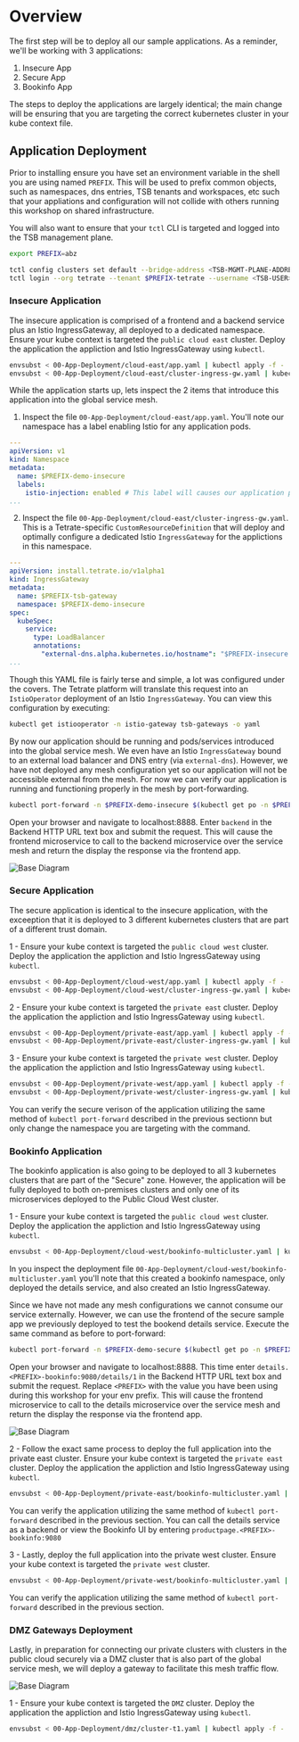 # Overview
The first step will be to deploy all our sample applications. As a reminder, we'll be working with 3 applications:
1. Insecure App
2. Secure App
3. Bookinfo App

The steps to deploy the applications are largely identical; the main change will be ensuring that you are targeting the correct kubernetes cluster in your kube context file.

## Application Deployment
Prior to installing ensure you have set an environment variable in the shell you are using named `PREFIX`.  This will be used to prefix common objects, such as namespaces, dns entries, TSB tenants and workspaces, etc such that your appliations and configuration will not collide with others running this workshop on shared infrastructure.

You will also want to ensure that your `tctl` CLI is targeted and logged into the TSB management plane.

```bash
export PREFIX=abz

tctl config clusters set default --bridge-address <TSB-MGMT-PLANE-ADDRESS>:443
tctl login --org tetrate --tenant $PREFIX-tetrate --username <TSB-USER> --password <TSB-PWD>
```

### Insecure Application
The insecure application is comprised of a frontend and a backend service plus an Istio IngressGateway, all deployed to a dedicated namespace.  Ensure your kube context is targeted the `public cloud east` cluster.  Deploy the application the appliction and Istio IngressGateway using `kubectl`.

```bash
envsubst < 00-App-Deployment/cloud-east/app.yaml | kubectl apply -f -
envsubst < 00-App-Deployment/cloud-east/cluster-ingress-gw.yaml | kubectl apply -f -
```

While the application starts up, lets inspect the 2 items that introduce this application into the global service mesh.  
1. Inspect the file `00-App-Deployment/cloud-east/app.yaml`.  You'll note our namespace has a label enabling Istio for any application pods.
```yaml
---
apiVersion: v1
kind: Namespace
metadata:
  name: $PREFIX-demo-insecure  
  labels:
    istio-injection: enabled # This label will causes our application pods to receive an envoy sidecar container
...
```

2. Inspect the file `00-App-Deployment/cloud-east/cluster-ingress-gw.yaml`.  This is a Tetrate-specific `CustomResourceDefinition` that will deploy and optimally configure a dedicated Istio `IngressGateway` for the applictions in this namespace.
```yaml
---
apiVersion: install.tetrate.io/v1alpha1
kind: IngressGateway
metadata:
  name: $PREFIX-tsb-gateway
  namespace: $PREFIX-demo-insecure
spec:
  kubeSpec:
    service:
      type: LoadBalancer
      annotations:
        "external-dns.alpha.kubernetes.io/hostname": "$PREFIX-insecure.public.cloud.zwickey.net."
...
```

Though this YAML file is fairly terse and simple, a lot was configured under the covers.  The Tetrate platform will translate this request into an `IstioOperator` deployment of an Istio `IngressGateway`.  You can view this configuration by executing:
```bash
kubectl get istiooperator -n istio-gateway tsb-gateways -o yaml
```

By now our application should be running and pods/services introduced into the global service mesh.  We even have an Istio `IngressGateway` bound to an external load balancer and DNS entry (via `external-dns`).  However, we have not deployed any mesh configuration yet so our application will not be accessible external from the mesh.  For now we can verify our application is running and functioning properly in the mesh by port-forwarding.  
```bash
kubectl port-forward -n $PREFIX-demo-insecure $(kubectl get po -n $PREFIX-demo-insecure --output=jsonpath={.items..metadata.name} -l app=frontend) 8888:8888
```

Open your browser and navigate to localhost:8888.  Enter `backend` in the Backend HTTP URL text box and submit the request.  This will cause the frontend microservice to call to the backend microservice over the service mesh and return the display the response via the frontend app.

![Base Diagram](../images/01-app.png)

### Secure Application
The secure application is identical to the insecure application, with the exceeption that it is deployed to 3 different kubernetes clusters that are part of a different trust domain.  

1 - Ensure your kube context is targeted the `public cloud west` cluster.  Deploy the application the appliction and Istio IngressGateway using `kubectl`.
```bash
envsubst < 00-App-Deployment/cloud-west/app.yaml | kubectl apply -f -
envsubst < 00-App-Deployment/cloud-west/cluster-ingress-gw.yaml | kubectl apply -f -
```

2 - Ensure your kube context is targeted the `private east` cluster.  Deploy the application the appliction and Istio IngressGateway using `kubectl`.
```bash
envsubst < 00-App-Deployment/private-east/app.yaml | kubectl apply -f -
envsubst < 00-App-Deployment/private-east/cluster-ingress-gw.yaml | kubectl apply -f -
```

3 - Ensure your kube context is targeted the `private west` cluster.  Deploy the application the appliction and Istio IngressGateway using `kubectl`.
```bash
envsubst < 00-App-Deployment/private-west/app.yaml | kubectl apply -f -
envsubst < 00-App-Deployment/private-west/cluster-ingress-gw.yaml | kubectl apply -f -
```

You can verify the secure verison of the application utilizing the same method of `kubectl port-forward` described in the previous sectionn but only change the namespace you are targeting with the command.

### Bookinfo Application
The bookinfo application is also going to be deployed to all 3 kubernetes clusters that are part of the "Secure" zone.  However, the application will be fully deployed to both on-premises clusters and only one of its microservices deployed to the Public Cloud West cluster.

1 - Ensure your kube context is targeted the `public cloud west` cluster.  Deploy the application the appliction and Istio IngressGateway using `kubectl`.

```bash
envsubst < 00-App-Deployment/cloud-west/bookinfo-multicluster.yaml | kubectl apply -f -
```

In you inspect the deployment file `00-App-Deployment/cloud-west/bookinfo-multicluster.yaml` you'll note that this created a bookinfo namespace, only deployed the details service, and also created an Istio IngressGateway.  

Since we have not made any mesh configurations we cannot consume our service externally.  However, we can use the frontend of the secure sample app we previously deployed to test the bookend details service.  Execute the same command as before to port-forward:

```bash
kubectl port-forward -n $PREFIX-demo-secure $(kubectl get po -n $PREFIX-demo-secure --output=jsonpath={.items..metadata.name} -l app=frontend) 8888:8888
```

Open your browser and navigate to localhost:8888.  This time enter `details.<PREFIX>-bookinfo:9080/details/1` in the Backend HTTP URL text box and submit the request.  Replace `<PREFIX>` with the value you have been using during this workshop for your env prefix.  This will cause the frontend microservice to call to the details microservice over the service mesh and return the display the response via the frontend app.

![Base Diagram](../images/01-bookinfo.png)

2 - Follow the exact same process to deploy the full application into the private east cluster.  Ensure your kube context is targeted the `private east` cluster.  Deploy the application the appliction and Istio IngressGateway using `kubectl`.

```bash
envsubst < 00-App-Deployment/private-east/bookinfo-multicluster.yaml | kubectl apply -f -
```

You can verify the application utilizing the same method of `kubectl port-forward` described in the previous section.  You can call the details service as a backend or view the Bookinfo UI by entering `productpage.<PREFIX>-bookinfo:9080`

3 - Lastly, deploy the full application into the private west cluster.  Ensure your kube context is targeted the `private west` cluster.  

```bash
envsubst < 00-App-Deployment/private-west/bookinfo-multicluster.yaml | kubectl apply -f -
```

You can verify the application utilizing the same method of `kubectl port-forward` described in the previous section.

### DMZ Gateways Deployment
Lastly, in preparation for connecting our private clusters with clusters in the public cloud securely via a DMZ cluster that is also part of the global service mesh, we will deploy a gateway to facilitate this mesh traffic flow.  

![Base Diagram](../images/01-multi-cloud.png)

1 - Ensure your kube context is targeted the `DMZ` cluster.  Deploy the application the appliction and Istio IngressGateway using `kubectl`.

```bash
envsubst < 00-App-Deployment/dmz/cluster-t1.yaml | kubectl apply -f -
```